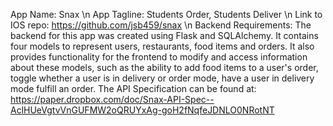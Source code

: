 App Name: Snax \n
App Tagline: Students Order, Students Deliver \n
Link to IOS repo: https://github.com/jsb459/snax \n
Backend Requirements: The backend for this app was created using Flask and
    SQLAlchemy. It contains four models to represent users, restaurants, food items and orders. It also 
    provides functionality for the frontend to modify and access information about these models, such as the ability to add      food items to a user's order, toggle whether a user is in delivery or order mode, have a user in delivery mode fulfill an order. The API Specification can be found at: 
    https://paper.dropbox.com/doc/Snax-API-Spec--AclHUeVgtvVnGUFMW2oQRUYxAg-goH2fNqfeJDNLO0NRotNT 
 
    
   
    
